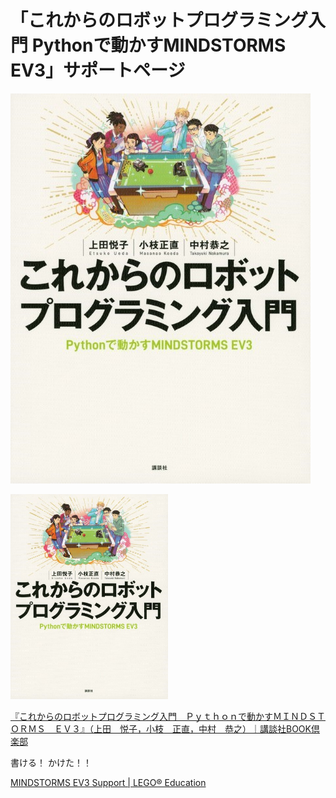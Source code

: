 # 「これからのロボットプログラミング入門 Pythonで動かすMINDSTORMS EV3」サポートページ

![これからのロボットプログラミング入門](https://github.com/mkoeda/LEGO_Python/blob/main/img/bookcover.jpg)

<img src="https://github.com/mkoeda/LEGO_Python/blob/main/img/bookcover.jpg" width="50%">


[『これからのロボットプログラミング入門　Ｐｙｔｈｏｎで動かすＭＩＮＤＳＴＯＲＭＳ　ＥＶ３』（上田　悦子，小枝　正直，中村　恭之）｜講談社BOOK倶楽部](https://bookclub.kodansha.co.jp/product?item=0000310663)

書ける！
かけた！！


[MINDSTORMS EV3 Support \| LEGO® Education](https://education.lego.com/en-us/product-resources/mindstorms-ev3/teacher-resources/python-for-ev3)